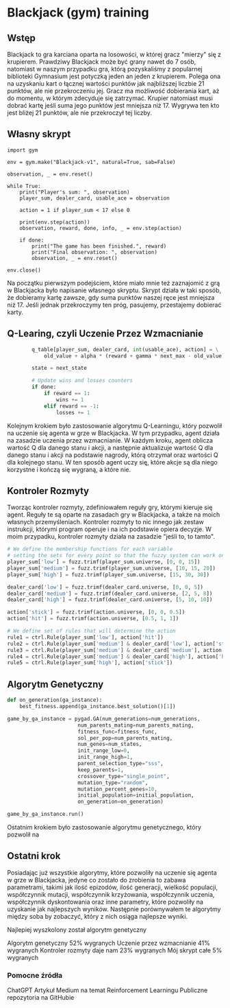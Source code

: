# Blackjack (gym) training

## Wstęp

Blackjack to gra karciana oparta na losowości, w której gracz "mierzy" się z krupierem.
Prawdziwy Blackjack może być grany nawet do 7 osób, natomiast w naszym przypadku gra, którą
pozyskaliśmy z popularnej biblioteki Gymnasium jest potyczką jeden an jeden z krupierem.
Polega ona na uzyskaniu kart o łącznej wartości punktów jak najbliższej liczbie 21 punktów, ale nie przekroczeniu jej.
Gracz ma możliwość dobierania kart, aż do momentu, w którym zdecyduje się zatrzymać.
Krupier natomiast musi dobrać kartę jeśli suma jego punktów jest mniejsza niż 17.
Wygrywa ten kto jest bliżej 21 punktów, ale nie przekroczył tej liczby.

## Własny skrypt

```python3
import gym

env = gym.make("Blackjack-v1", natural=True, sab=False)

observation, _ = env.reset()

while True:
    print("Player's sum: ", observation)
    player_sum, dealer_card, usable_ace = observation

    action = 1 if player_sum < 17 else 0

    print(env.step(action))
    observation, reward, done, info, _ = env.step(action)

    if done:
        print("The game has been finished.", reward)
        print("Final observation: ", observation)
        observation, _ = env.reset()

env.close()
```

Na początku pierwszym podejściem, które miało mnie też zaznajomić
z grą w Blackjacka było napisanie własnego skryptu. Skrypt działa w taki sposób, że
dobieramy kartę zawsze, gdy suma punktów naszej ręce jest mniejsza niż 17. Jeśli jednak
przekroczymy ten próg, pasujemy, przestajemy dobierać karty.

## Q-Learing, czyli Uczenie Przez Wzmacnianie

```python
        q_table[player_sum, dealer_card, int(usable_ace), action] = \
            old_value + alpha * (reward + gamma * next_max - old_value)

        state = next_state

        # Update wins and losses counters
        if done:
            if reward == 1:
                wins += 1
            elif reward == -1:
                losses += 1
```

Kolejnym krokiem było zastosowanie algorytmu Q-Learningu, który pozwolił na
uczenie się agenta w grze w Blackjacka. W tym przypadku, agent działa na zasadzie
uczenia przez wzmacnianie. W każdym kroku, agent oblicza wartość Q dla danego stanu
i akcji, a następnie aktualizuje wartość Q dla danego stanu i akcji na podstawie
nagrody, którą otrzymał oraz wartości Q dla kolejnego stanu. W ten sposób agent
uczy się, które akcje są dla niego korzystne i kończą się wygraną, a które nie.


## Kontroler Rozmyty

Tworząc kontroler rozmyty, zdefiniowałem reguły gry, którymi kieruje się agent.
Reguły te są oparte na zasadach gry w Blackjacka, a także na moich własnych przemyśleniach.
Kontroler rozmyty to nic innego jak zestaw instrukcji, którymi program operuje i na ich podstawie
opiera decyzje. W moim przypadku, kontroler rozmyty działa na zasadzie "jeśli to, to tamto".

```python
# We define the membership functions for each variable
# setting the sets for every point so that the fuzzy system can work on them
player_sum['low'] = fuzz.trimf(player_sum.universe, [0, 0, 15])
player_sum['medium'] = fuzz.trimf(player_sum.universe, [10, 15, 20])
player_sum['high'] = fuzz.trimf(player_sum.universe, [15, 30, 30])

dealer_card['low'] = fuzz.trimf(dealer_card.universe, [0, 0, 5])
dealer_card['medium'] = fuzz.trimf(dealer_card.universe, [2, 5, 8])
dealer_card['high'] = fuzz.trimf(dealer_card.universe, [5, 10, 10])

action['stick'] = fuzz.trimf(action.universe, [0, 0, 0.5])
action['hit'] = fuzz.trimf(action.universe, [0.5, 1, 1])

# We define set of rules that will determine the action
rule1 = ctrl.Rule(player_sum['low'], action['hit'])
rule2 = ctrl.Rule(player_sum['medium'] & dealer_card['low'], action['stick'])
rule3 = ctrl.Rule(player_sum['medium'] & dealer_card['medium'], action['hit'])
rule4 = ctrl.Rule(player_sum['medium'] & dealer_card['high'], action['hit'])
rule5 = ctrl.Rule(player_sum['high'], action['stick'])
```

## Algorytm Genetyczny

```python
def on_generation(ga_instance):
    best_fitness.append(ga_instance.best_solution()[1])

game_by_ga_instance = pygad.GA(num_generations=num_generations,
                       num_parents_mating=num_parents_mating,
                       fitness_func=fitness_func,
                       sol_per_pop=num_parents_mating,
                       num_genes=num_states,
                       init_range_low=0,
                       init_range_high=1,
                       parent_selection_type="sss",
                       keep_parents=1,
                       crossover_type="single_point",
                       mutation_type="random",
                       mutation_percent_genes=10,
                       initial_population=initial_population,
                       on_generation=on_generation)

game_by_ga_instance.run()
```


Ostatnim krokiem było zastosowanie algorytmu genetycznego, który pozwolił na



## Ostatni krok

Posiadając już wszystkie algorytmy, które pozwoliły na uczenie się agenta w grze w Blackjacka,
jedyne co zostało do zrobienia to zabawa parametrami, takimi jak ilość epizodów, ilość generacji,
wielkość populacji, współczynnik mutacji, współczynnik krzyżowania, współczynnik uczenia, współczynnik dyskontowania
oraz inne parametry, które pozwoliły na uzyskanie jak najlepszych wyników. Następnie porównywałem te
algorytmy między soba by zobaczyć, który z nich osiąga najlepsze wyniki.

Najlepiej wyszkolony został algorytm genetyczny

Algorytm genetyczny 52% wygranych
Uczenie przez wzmacnianie 41% wygranych
Kontroler rozmyty daje nam 23% wygranych
Mój skrypt całe 5% wygranych


### Pomocne źródła

ChatGPT
Artykuł Medium na temat Reinforcement Learningu
Publiczne repozytoria na GitHubie